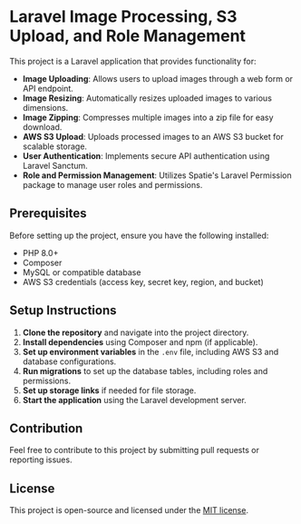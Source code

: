 # Laravel Image Processing, S3 Upload, and Role Management

This project is a Laravel application that provides functionality for:

- **Image Uploading**: Allows users to upload images through a web form or API endpoint.
- **Image Resizing**: Automatically resizes uploaded images to various dimensions.
- **Image Zipping**: Compresses multiple images into a zip file for easy download.
- **AWS S3 Upload**: Uploads processed images to an AWS S3 bucket for scalable storage.
- **User Authentication**: Implements secure API authentication using Laravel Sanctum.
- **Role and Permission Management**: Utilizes Spatie's Laravel Permission package to manage user roles and permissions.

## Prerequisites

Before setting up the project, ensure you have the following installed:

- PHP 8.0+
- Composer
- MySQL or compatible database
- AWS S3 credentials (access key, secret key, region, and bucket)

## Setup Instructions

1. **Clone the repository** and navigate into the project directory.
2. **Install dependencies** using Composer and npm (if applicable).
3. **Set up environment variables** in the `.env` file, including AWS S3 and database configurations.
4. **Run migrations** to set up the database tables, including roles and permissions.
5. **Set up storage links** if needed for file storage.
6. **Start the application** using the Laravel development server.

## Contribution

Feel free to contribute to this project by submitting pull requests or reporting issues.

## License

This project is open-source and licensed under the [MIT license](LICENSE).
